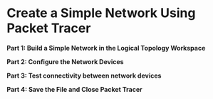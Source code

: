 # Create a Simple Network Using Packet Tracer 

**Part 1: Build a Simple Network in the Logical Topology Workspace**

**Part 2: Configure the Network Devices**

**Part 3: Test connectivity between network devices**

**Part 4: Save the File and Close Packet Tracer**
